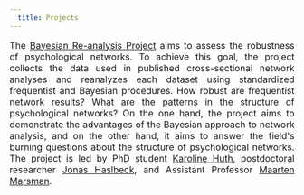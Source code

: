 ```yaml
---
  title: Projects
---
```

  
<p style="font-size:medium;text-align:justify"> The <a href="https://bayesiangraphicalmodeling.com/re-analysis/">Bayesian Re-analysis Project</a> aims to assess the robustness of psychological networks. To achieve this goal, the project collects the data used in published cross-sectional network analyses and reanalyzes each dataset using standardized frequentist and Bayesian procedures. How robust are frequentist network results? What are the patterns in the structure of psychological networks? On the one hand, the project aims to demonstrate the advantages of the Bayesian approach to network analysis, and on the other hand, it aims to answer the field's burning questions about the structure of psychological networks. The project is led by PhD student <a href="https://bayesiangraphicalmodeling.com/author/karoline-huth/">Karoline Huth</a>, postdoctoral researcher <a href="https://jonashaslbeck.com/">Jonas Haslbeck</a>, and Assistant Professor <a href="https://bayesiangraphicalmodeling.com/author/maarten-marsman/">Maarten Marsman</a>.</p>
  
